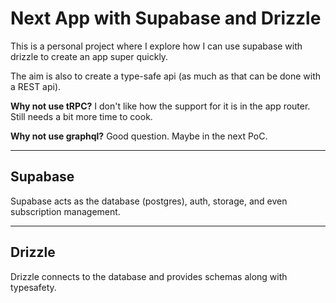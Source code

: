 # Next App with Supabase and Drizzle

This is a personal project where I explore how I can use supabase with drizzle to create an app super quickly.

The aim is also to create a type-safe api (as much as that can be done with a REST api).

**Why not use tRPC?**
I don't like how the support for it is in the app router. Still needs a bit more time to cook.

**Why not use graphql?**
Good question. Maybe in the next PoC.

---

## Supabase

Supabase acts as the database (postgres), auth, storage, and even subscription management.

---

## Drizzle

Drizzle connects to the database and provides schemas along with typesafety.
